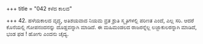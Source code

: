 +++
title = "042 ಕಳೆದ ಕಾಲದ"

+++
42. ಹಳೆಯಕಾಲದ ವೃದ್ಧ, ಅತಿಶಯವಾದ ನಿಯಮ ವ್ರತ ಶ್ರುತಿ ಸ್ಮೃತಿಗಳಲ್ಲಿ ಪರಿಣತ ಎಂದೆ, ಎಲ್ಲ ಸರಿ. ಆದರೆ ಕೊನೆಯಲ್ಲಿ ಗೋಪನಂದನನ್ನು ದೊಡ್ಡವನ್ನಾಗಿ ಮಾಡಿದೆ. ಈ ಮಹಿಮಂಡಲದ ರಾಜರನ್ನೆಲ್ಲ ಲಜ್ಜಾಕುಲರನ್ನಾಗಿ ಮಾಡಿದೆ, ಭಂಡ ಫಡ ! ಹೋಗು ಎಂದನು ಚೈದ್ಯ.